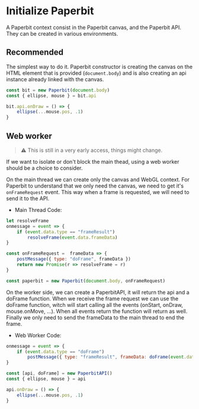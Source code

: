 # Initialize Paperbit

A Paperbit context consist in the Paperbit canvas, and the Paperbit API.
They can be created in various environments.

## Recommended

The simplest way to do it. Paperbit constructor is creating the canvas on the HTML element that is provided (`document.body`)
and is also creating an api instance already linked with the canvas. 

```javascript
const bit = new Paperbit(document.body)
const { ellipse, mouse } = bit.api

bit.api.onDraw = () => {
	ellipse(...mouse.pos, .1)
}
```

## Web worker

> ⚠️ This is still in a very early access, things might change.

If we want to isolate or don't block the main thead, 
using a web worker should be a choice to consider.

On the main thread we can create only the canvas and WebGL context.
For Paperbit to understand that we only need the canvas,
we need to get it's `onFrameRequest` event.
This way when a frame is requested, we will need to send it to the API.

- Main Thread Code:
```javascript
let resolveFrame
onmessage = event => {
	if (event.data.type == "frameResult")
		resolveFrame(event.data.frameData)
}

const onFrameRequest =  frameData => {
	postMessage({ type: "doFrame", frameData })
	return new Promise(r => resolveFrame = r)
}

const paperbit = new Paperbit(document.body, onFrameRequest)
```

On the worker side, we can create a PaperbitAPI, it will return the api and a doFrame function.
When we receive the frame request we can use the doFrame function, 
witch will start calling all the events (onStart, onDraw, mouse.onMove, ...).
When all events return the function will return as well.
Finally we only need to send the frameData to the main thread to end the frame.

- Web Worker Code:
```javascript
onmessage = event => {
	if (event.data.type == "doFrame")
		postMessage({ type: "frameResult", frameData: doFrame(event.data.frameData)})
}

const [api, doFrame] = new PaperbitAPI()
const { ellipse, mouse } = api

api.onDraw = () => {
	ellipse(...mouse.pos, .1)
}
```